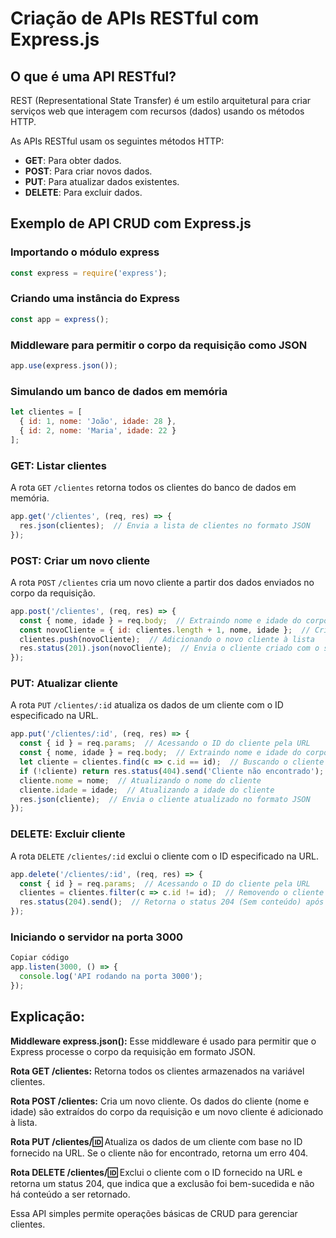 # Criação de APIs RESTful com Express.js

## O que é uma API RESTful?

REST (Representational State Transfer) é um estilo arquitetural para criar serviços web que interagem com recursos (dados) usando os métodos HTTP.

As APIs RESTful usam os seguintes métodos HTTP:
- **GET**: Para obter dados.
- **POST**: Para criar novos dados.
- **PUT**: Para atualizar dados existentes.
- **DELETE**: Para excluir dados.

## Exemplo de API CRUD com Express.js

### Importando o módulo express
```javascript
const express = require('express');
```

### Criando uma instância do Express
```javascript
const app = express();
```

### Middleware para permitir o corpo da requisição como JSON
```javascript
app.use(express.json());
```

### Simulando um banco de dados em memória
```javascript
let clientes = [
  { id: 1, nome: 'João', idade: 28 },
  { id: 2, nome: 'Maria', idade: 22 }
];
```

### GET: Listar clientes
A rota `GET` `/clientes` retorna todos os clientes do banco de dados em memória.

```javascript
app.get('/clientes', (req, res) => {
  res.json(clientes);  // Envia a lista de clientes no formato JSON
});
```

### POST: Criar um novo cliente
A rota `POST` `/clientes` cria um novo cliente a partir dos dados enviados no corpo da requisição.

```javascript
app.post('/clientes', (req, res) => {
  const { nome, idade } = req.body;  // Extraindo nome e idade do corpo da requisição
  const novoCliente = { id: clientes.length + 1, nome, idade };  // Criando um novo cliente com um ID único
  clientes.push(novoCliente);  // Adicionando o novo cliente à lista
  res.status(201).json(novoCliente);  // Envia o cliente criado com o status 201 (Created)
});
```

### PUT: Atualizar cliente
A rota `PUT` `/clientes/:id` atualiza os dados de um cliente com o ID especificado na URL.

```javascript
app.put('/clientes/:id', (req, res) => {
  const { id } = req.params;  // Acessando o ID do cliente pela URL
  const { nome, idade } = req.body;  // Extraindo nome e idade do corpo da requisição
  let cliente = clientes.find(c => c.id == id);  // Buscando o cliente pelo ID
  if (!cliente) return res.status(404).send('Cliente não encontrado');  // Retorna erro 404 se o cliente não for encontrado
  cliente.nome = nome;  // Atualizando o nome do cliente
  cliente.idade = idade;  // Atualizando a idade do cliente
  res.json(cliente);  // Envia o cliente atualizado no formato JSON
});
```

### DELETE: Excluir cliente
A rota `DELETE` `/clientes/:id` exclui o cliente com o ID especificado na URL.

```javascript
app.delete('/clientes/:id', (req, res) => {
  const { id } = req.params;  // Acessando o ID do cliente pela URL
  clientes = clientes.filter(c => c.id != id);  // Removendo o cliente da lista
  res.status(204).send();  // Retorna o status 204 (Sem conteúdo) após a exclusão
});
```

### Iniciando o servidor na porta 3000
```javascript
Copiar código
app.listen(3000, () => {
  console.log('API rodando na porta 3000');
});
```

## Explicação:
**Middleware express.json():** Esse middleware é usado para permitir que o Express processe o corpo da requisição em formato JSON.

**Rota GET /clientes:** Retorna todos os clientes armazenados na variável clientes.

**Rota POST /clientes:** Cria um novo cliente. Os dados do cliente (nome e idade) são extraídos do corpo da requisição e um novo cliente é adicionado à lista.

**Rota PUT /clientes/:id:** Atualiza os dados de um cliente com base no ID fornecido na URL. Se o cliente não for encontrado, retorna um erro 404.

**Rota DELETE /clientes/:id:** Exclui o cliente com o ID fornecido na URL e retorna um status 204, que indica que a exclusão foi bem-sucedida e não há conteúdo a ser retornado.

Essa API simples permite operações básicas de CRUD para gerenciar clientes.